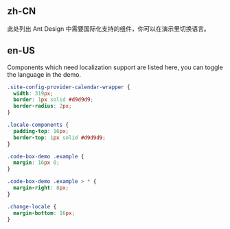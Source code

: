 ## zh-CN

此处列出 Ant Design 中需要国际化支持的组件，你可以在演示里切换语言。

## en-US

Components which need localization support are listed here, you can toggle the language in the demo.

```css
.site-config-provider-calendar-wrapper {
  width: 319px;
  border: 1px solid #d9d9d9;
  border-radius: 2px;
}

.locale-components {
  padding-top: 16px;
  border-top: 1px solid #d9d9d9;
}

.code-box-demo .example {
  margin: 16px 0;
}

.code-box-demo .example > * {
  margin-right: 8px;
}

.change-locale {
  margin-bottom: 16px;
}
```

<style>
[data-theme="dark"] .locale-components {
  border-top: 1px solid #303030;
}
[data-theme="dark"] .site-config-provider-calendar-wrapper {
  border: 1px solid #303030;
}
</style>
